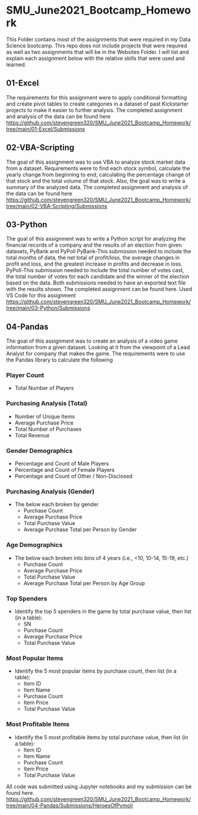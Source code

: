 # SMU_June2021_Bootcamp_Homework

This Folder contains most of the assignments that were required in my Data Science bootcamp. This repo does not include projects that were required as well as two assignments that will be in the Websites Folder. I will list and explain each assignment below with the relative skills that were used and learned. 

## 01-Excel
The requirements for this assignment were to apply conditional formatting and create pivot tables to create categories in a dataset of past Kickstarter projects to make it easier to further analysis. The completed assignment and analysis of the data can be found here https://github.com/stevengreen320/SMU_June2021_Bootcamp_Homework/tree/main/01-Excel/Submissions 

## 02-VBA-Scripting
The goal of this assignment was to use VBA to analyze stock market data from a dataset. Requirements were to find each stock symbol, calculate the yearly change from beginning to end, calculating the percentage change of that stock and the total volume of that stock. Also, the goal was to write a summary of the analyzed data. The completed assignment and analysis of the data can be found here https://github.com/stevengreen320/SMU_June2021_Bootcamp_Homework/tree/main/02-VBA-Scripting/Submissions 

## 03-Python
The goal of this assignment was to write a Python script for analyzing the financial records of a company and the results of an election from given datasets, PyBank and PyPoll
PyBank-This submission needed to include the total months of data, the net total of profit/loss, the average changes in profit and loss, and the greatest increase in profits and decrease in loss. 
PyPoll-This submission needed to include the total number of votes cast, the total number of votes for each candidate and the winner of the election based on the data. 
Both submissions needed to have an exported text file with the results shown. The completed assignment can be found here. Used VS Code for this assignment  https://github.com/stevengreen320/SMU_June2021_Bootcamp_Homework/tree/main/03-Python/Submissions 

## 04-Pandas
The goal of this assignment was to create an analysis of a video game information from a given dataset. Looking at it from the viewpoint of a Lead Analyst for company that makes the game. The requirements were to use the Pandas library to calculate the following

### Player Count
* Total Number of Players

### Purchasing Analysis (Total)
* Number of Unique Items
* Average Purchase Price
* Total Number of Purchases
* Total Revenue

### Gender Demographics
* Percentage and Count of Male Players
* Percentage and Count of Female Players
* Percentage and Count of Other / Non-Disclosed

### Purchasing Analysis (Gender)
* The below each broken by gender
  * Purchase Count
  * Average Purchase Price
  * Total Purchase Value
  * Average Purchase Total per Person by Gender

### Age Demographics
* The below each broken into bins of 4 years (i.e., &lt;10, 10-14, 15-19, etc.)
  * Purchase Count
  * Average Purchase Price
  * Total Purchase Value
  * Average Purchase Total per Person by Age Group

### Top Spenders
* Identify the top 5 spenders in the game by total purchase value, then list (in a table):
  * SN
  * Purchase Count
  * Average Purchase Price
  * Total Purchase Value

### Most Popular Items
* Identify the 5 most popular items by purchase count, then list (in a table):
  * Item ID
  * Item Name
  * Purchase Count
  * Item Price
  * Total Purchase Value

### Most Profitable Items
* Identify the 5 most profitable items by total purchase value, then list (in a table):
  * Item ID
  * Item Name
  * Purchase Count
  * Item Price
  * Total Purchase Value

All code was submitted using Jupyter notebooks and my submission can be found here. 
https://github.com/stevengreen320/SMU_June2021_Bootcamp_Homework/tree/main/04-Pandas/Submissions/HeroesOfPymoli 
